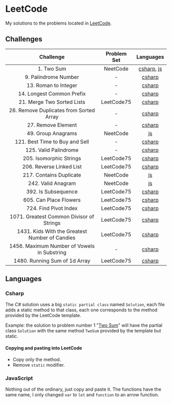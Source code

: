 # LeetCode

My solutions to the problems located in [LeetCode](https://leetcode.com/problemset/all/).

## Challenges

<center>

| Challenge | Problem Set | Languages |
| :----: | :----: | :----: |
| 1. Two Sum | NeetCode  | [csharp](Csharp/Challenges/1.cs), [js](JS/NeetCode%20roadmap/Arrays%20&%20Hashing/1-two-sum.js)|
| 9. Palindrome Number | - | [csharp](Csharp/Challenges/9.cs) |
| 13. Roman to Integer | - | [csharp](Csharp/Challenges/13.cs) |
| 14. Longest Common Prefix | - | [csharp](Csharp/Challenges/14.cs) |
| 21. Merge Two Sorted Lists | LeetCode75 | [csharp](Csharp/Challenges/LeetCode75/21.cs) |
| 26. Remove Duplicates from Sorted Array | - | [csharp](Csharp/Challenges/26.cs) |
| 27. Remove Element | - | [csharp](Csharp/Challenges/27.cs) |
| 49. Group Anagrams | NeetCode | [js](JS/NeetCode%20roadmap/Arrays%20&%20Hashing/49.js) |
| 121. Best Time to Buy and Sell | - | [csharp](Csharp/Challenges/121.cs) |
| 125. Valid Palindrome | - | [csharp](Csharp/Challenges/125.cs) |
| 205. Isomorphic Strings | LeetCode75 | [csharp](Csharp/Challenges/LeetCode75/205.cs) |
| 206. Reverse Linked List | LeetCode75 | [csharp](Csharp/Challenges/LeetCode75/206.cs) |
| 217. Contains Duplicate | NeetCode | [js](JS/NeetCode%20roadmap/Arrays%20&%20Hashing/217.js) |
| 242. Valid Anagram | NeetCode | [js](JS/NeetCode%20roadmap/Arrays%20&%20Hashing/242.js) |
| 392. Is Subsequence | LeetCode75 | [csharp](Csharp/Challenges/LeetCode75/392.cs) |
| 605. Can Place Flowers | LeetCode75 | [csharp](Csharp/Challenges/LeetCode75/605.cs) |
| 724. Find Pivot Index | LeetCode75 | [csharp](Csharp/Challenges/LeetCode75/724.cs) |
| 1071. Greatest Common Divisor of Strings | LeetCode75 | [csharp](Csharp/Challenges/LeetCode75/1071.cs) |
| 1431. Kids With the Greatest Number of Candies | LeetCode75 | [csharp](Csharp/Challenges/LeetCode75/1431.cs) |
| 1456. Maximum Number of Vowels in Substring | - | [csharp](Csharp/Challenges/1456.cs) |
| 1480. Running Sum of 1d Array | LeetCode75 | [csharp](Csharp/Challenges/LeetCode75/1480.cs) |

</center>

## Languages

### Csharp

The _C#_ solution uses a big `static partial class` named `Solution`, each file adds a static method to that class, each one corresponds to the method provided by the LeetCode template.

Example: the solution to problem number 1 "[Two Sum](https://leetcode.com/problems/two-sum/)" will have the partial class `Solution` with the same method `TwoSum` provided by the template but static.

#### Copying and pasting into LeetCode

- Copy only the method.
- Remove `static` modifier.

### JavaScript

Nothing out of the ordinary, just copy and paste it. The functions have the same name, I only changed `var` to `let` and `function` to an arrow function.
